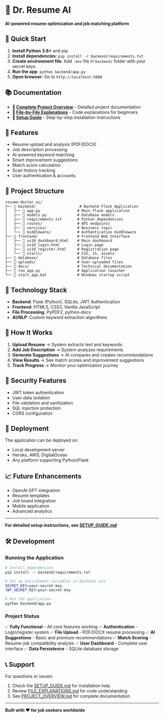 # 🎯 Dr. Resume AI

**AI-powered resume optimization and job matching platform**

## 🚀 Quick Start

1. **Install Python 3.8+** and pip
2. **Install dependencies**: `pip install -r backend/requirements.txt`
3. **Create environment file**: Add `.env` file in `backend/` folder with your secret keys
4. **Run the app**: `python backend/app.py`
5. **Open browser**: Go to `http://localhost:5000`

## 📚 Documentation

- **📖 [Complete Project Overview](PROJECT_OVERVIEW.md)** - Detailed project documentation
- **📁 [File-by-File Explanations](FILE_EXPLANATIONS.md)** - Code explanations for beginners
- **🚀 [Setup Guide](SETUP_GUIDE.md)** - Step-by-step installation instructions

## 🌟 Features

- Resume upload and analysis (PDF/DOCX)
- Job description processing
- AI-powered keyword matching
- Smart improvement suggestions
- Match score calculation
- Scan history tracking
- User authentication & accounts

## 📁 Project Structure

```
resume-doctor.ai/
├── 📁 backend/                    # Backend Flask Application
│   ├── 📄 app.py                 # Main Flask application
│   ├── 📄 models.py              # Database models
│   ├── 📄 requirements.txt       # Python dependencies
│   ├── 📁 routes/                # API endpoints
│   ├── 📁 services/              # Business logic
│   └── 📁 middleware/            # Authentication middleware
├── 📁 frontend/                  # Frontend Web Interface
│   ├── 📄 us10_dashboard.html    # Main dashboard
│   ├── 📄 us10_login.html        # Login page
│   ├── 📄 us10_register.html     # Registration page
│   └── 📁 static/                # CSS, JS, assets
├── 📁 database/                  # Database files
├── 📁 uploads/                   # User uploaded files
├── 📁 docs/                      # Technical documentation
├── 📄 run_app.py                 # Application launcher
└── 📄 start_app.bat              # Windows startup script
```

## 🔧 Technology Stack

- **Backend**: Flask (Python), SQLite, JWT Authentication
- **Frontend**: HTML5, CSS3, Vanilla JavaScript
- **File Processing**: PyPDF2, python-docx
- **AI/NLP**: Custom keyword extraction algorithms

## 🎯 How It Works

1. **Upload Resume** → System extracts text and keywords
2. **Add Job Description** → System analyzes requirements
3. **Generate Suggestions** → AI compares and creates recommendations
4. **View Results** → See match scores and improvement suggestions
5. **Track Progress** → Monitor your optimization journey

## 🔐 Security Features

- JWT token authentication
- User data isolation
- File validation and sanitization
- SQL injection protection
- CORS configuration

## 🚀 Deployment

The application can be deployed on:
- Local development server
- Heroku, AWS, DigitalOcean
- Any platform supporting Python/Flask

## 📈 Future Enhancements

- OpenAI GPT integration
- Resume templates
- Job board integration
- Mobile application
- Advanced analytics

---

**For detailed setup instructions, see [SETUP_GUIDE.md](SETUP_GUIDE.md)**

## 🛠️ Development

### Running the Application
```bash
# Install dependencies
pip install -r backend/requirements.txt

# Set up environment variables in backend/.env
SECRET_KEY=your-secret-key
JWT_SECRET_KEY=your-secret-key

# Run the application
python backend/app.py
```

### Project Status
✅ **Fully Functional** - All core features working
✅ **Authentication** - Login/register system
✅ **File Upload** - PDF/DOCX resume processing
✅ **AI Suggestions** - Basic and premium recommendations
✅ **Match Scoring** - Resume-job compatibility analysis
✅ **User Dashboard** - Complete user interface
✅ **Data Persistence** - SQLite database storage

## 📞 Support

For questions or issues:
1. Check the [SETUP_GUIDE.md](SETUP_GUIDE.md) for installation help
2. Review [FILE_EXPLANATIONS.md](FILE_EXPLANATIONS.md) for code understanding
3. See [PROJECT_OVERVIEW.md](PROJECT_OVERVIEW.md) for complete documentation

---

**Built with ❤️ for job seekers worldwide**
